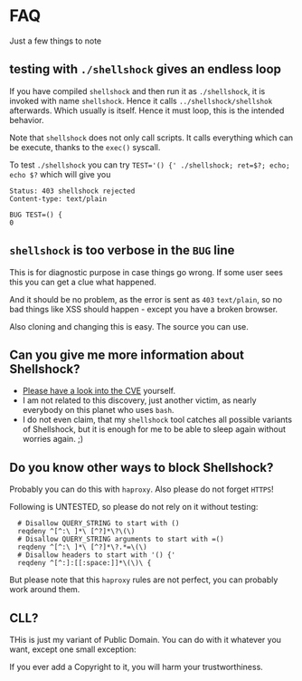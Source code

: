 # FAQ

Just a few things to note

## testing with `./shellshock` gives an endless loop

If you have compiled `shellshock` and then run it as `./shellshock`, it is invoked with name `shellshock`.
Hence it calls `../shellshock/shellshok` afterwards.  Which usually is itself.  Hence it must loop, this is the intended behavior.

Note that `shellshock` does not only call scripts.  It calls everything which can be execute, thanks to the `exec()` syscall.

To test `./shellshock` you can try `TEST='() {' ./shellshock; ret=$?; echo; echo $?` which will give you

```text
Status: 403 shellshock rejected
Content-type: text/plain

BUG TEST=() {
0
```

## `shellshock` is too verbose in the `BUG` line

This is for diagnostic purpose in case things go wrong.  If some user sees this you can get a clue what happened.

And it should be no problem, as the error is sent as `403` `text/plain`, so no bad things like XSS should happen - except you have a broken browser.

Also cloning and changing this is easy. The source you can use.


## Can you give me more information about Shellshock?

- [Please have a look into the CVE](https://www.us-cert.gov/ncas/alerts/TA14-268A) yourself.
- I am not related to this discovery, just another victim, as nearly everybody on this planet who uses `bash`.
- I do not even claim, that my `shellshock` tool catches all possible variants of Shellshock, but it is enough for me to be able to sleep again without worries again.  ;)

## Do you know other ways to block Shellshock?

Probably you can do this with `haproxy`.  Also please do not forget `HTTPS`!

Following is UNTESTED, so please do not rely on it without testing:

```text
  # Disallow QUERY_STRING to start with ()
  reqdeny ^[^:\ ]*\ [^?]*\?\(\)
  # Disallow QUERY_STRING arguments to start with =()
  reqdeny ^[^:\ ]*\ [^?]*\?.*=\(\)
  # Disallow headers to start with '() {'
  reqdeny ^[^:]:[[:space:]]*\(\)\ {
```

But please note that this `haproxy` rules are not perfect, you can probably work around them.


## CLL?

THis is just my variant of Public Domain.  You can do with it whatever you want, except one small exception:

If you ever add a Copyright to it, you will harm your trustworthiness.
